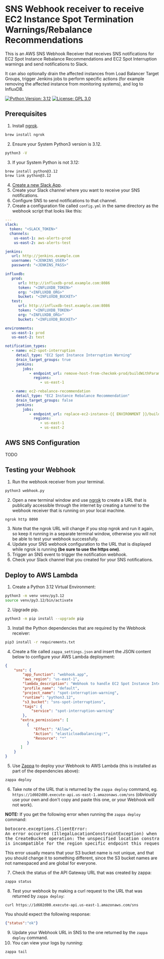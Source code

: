 # SNS Webhook receiver to receive EC2 Instance Spot Termination Warnings/Rebalance Recommendations

This is an AWS SNS Webhook Receiver that receives SNS notifications
for EC2 Spot Instance Rebalance Recommendations and EC2 Spot
Interruption warnings and send notifications to Slack.

It can also optionally drain the affected instances from Load Balancer
Target Groups, trigger Jenkins jobs to perform specific actions
(for example removing the affected instance from monitoring systems),
and log to InfluxDB.

[![Python Version: 3.12](
https://img.shields.io/badge/Python%20application-v3.12-blue
)](https://www.python.org/downloads/release/python-3123/)
[![License: GPL 3.0](
https://img.shields.io/github/license/ashleykleynhans/sns-webhook-spot-interruption-warning
)](https://opensource.org/licenses/GPL-3.0)

## Prerequisites

1. Install [ngrok](https://ngrok.com/).
```bash
brew install ngrok
```
2. Ensure your System Python3 version is 3.12.
```bash
python3 -V
```
3. If your System Python is not 3.12:
```bash
brew install python@3.12
brew link python@3.12
```
4. [Create a new Slack App](https://api.slack.com/start).
5. Create your Slack channel where you want to receive your SNS notifications.
6. Configure SNS to send notifications to that channel.
7. Create a configuration file called `config.yml` in the same directory
   as the webhook script that looks like this:
```yml
---
slack:
  token: "<SLACK_TOKEN>"
  channels:
    us-east-1: aws-alerts-prod
    us-east-2: aws-alerts-test

jenkins:
   url: http://jenkins.example.com
   username: "<JENKINS_USER>"
   password: "<JENKINS_PASS>"

influxdb:
   prod:
      url: http://influxdb-prod.example.com:8086
      token: "<INFLUXDB_TOKEN>"
      org: "<INFLUXDB_ORG>"
      bucket: "<INFLUXDB_BUCKET>"
   test:
      url: http://influxdb-test.example.com:8086
      token: "<INFLUXDB_TOKEN>"
      org: "<INFLUXDB_ORG>"
      bucket: "<INFLUXDB_BUCKET>"

environments:
   us-east-1: prod
   us-east-2: test

notification_types:
   - name: ec2-spot-interruption
     detail_type: "EC2 Spot Instance Interruption Warning"
     drain_target_groups: true
     jenkins:
        jobs:
           - endpoint_url: remove-host-from-checkmk-prod/buildWithParameters?SERVER_IP={{ SERVER_IP }}
             regions:
                - us-east-1

   - name: ec2-rebalance-recommendation
     detail_type: "EC2 Instance Rebalance Recommendation"
     drain_target_groups: false
     jenkins:
        jobs:
           - endpoint_url: replace-ec2-instance-{{ ENVIRONMENT }}/buildWithParameters?INSTANCE_ID={{ INSTANCE_ID }}
             regions:
                - us-east-1
                - us-east-2

```

## AWS SNS Configuration

TODO

## Testing your Webhook

1. Run the webhook receiver from your terminal.
```bash
python3 webhook.py
```
2. Open a new terminal window and use [ngrok](https://ngrok.com/) to create
a URL that is publically accessible through the internet by creating a tunnel
to the webhook receiver that is running on your local machine.
```bash
ngrok http 8090
```
3. Note that the ngrok URL will change if you stop ngrok and run it again,
   so keep it running in a separate terminal window, otherwise you will not
   be able to test your webhook successfully.
4. Update your SNS webhook configuration to the URL that is displayed
while ngrok is running **(be sure to use the https one)**.
5. Trigger an SNS event to trigger the notification webhook.
6. Check your Slack channel that you created for your SNS notifications.

## Deploy to AWS Lambda

1. Create a Python 3.12 Virtual Environment:
```bash
python3 -m venv venv/py3.12
source venv/py3.12/bin/activate
```
2. Upgrade pip.
```bash
python3 -m pip install --upgrade pip
```
3. Install the Python dependencies that are required by the Webhook receiver:
```bash
pip3 install -r requirements.txt
```
4. Create a file called `zappa_settings.json` and insert the JSON content below
to configure your AWS Lambda deployment:
```json
{
    "sns": {
        "app_function": "webhook.app",
        "aws_region": "us-east-1",
        "lambda_description": "Webhook to handle EC2 Spot Instance Interruption Warnings",
        "profile_name": "default",
        "project_name": "spot-interruption-warning",
        "runtime": "python3.12",
        "s3_bucket": "sns-spot-interruptions",
        "tags": {
            "service": "spot-interruption-warning"
        },
       "extra_permissions": [
          {
             "Effect": "Allow",
             "Action": "elasticloadbalancing:*",
             "Resource": "*"
          }
       ]
    }
}
```
5. Use [Zappa](https://github.com/Zappa/Zappa) to deploy your Webhook
to AWS Lambda (this is installed as part of the dependencies above):
```bash
zappa deploy
```
6. Take note of the URL that is returned by the `zappa deploy` command,
eg. `https://1d602d00.execute-api.us-east-1.amazonaws.com/sns`
   (obviously use your own and don't copy and paste this one, or your
Webhook will not work).

**NOTE:** If you get the following error when running the `zappa deploy` command:

<pre>
botocore.exceptions.ClientError:
An error occurred (IllegalLocationConstraintException) when calling
the CreateBucket operation: The unspecified location constraint
is incompatible for the region specific endpoint this request was sent to.
</pre>

This error usually means that your S3 bucket name is not unique, and that you
should change it to something different, since the S3 bucket names are not
namespaced and are global for everyone.

7. Check the status of the API Gateway URL that was created by zappa:
```bash
zappa status
```
8. Test your webhook by making a curl request to the URL that was returned
by `zappa deploy`:
```
curl https://1d602d00.execute-api.us-east-1.amazonaws.com/sns
```
You should expect the following response:
```json
{"status":"ok"}
```
9. Update your Webhook URL in SNS to the one returned by the
`zappa deploy` command.
10. You can view your logs by running:
```bash
zappa tail
```
